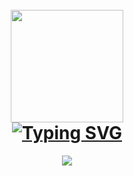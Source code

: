 <h1 align="center">
  <br>
  <a href="#"><img src="https://cdn-icons-gif.flaticon.com/15597/15597309.gif" hight="180" width="180" alt=""></a>
  <br>
  <a href="https://git.io/typing-svg"><img src="https://readme-typing-svg.demolab.com?font=Fira+Code&weight=700&size=23&pause=1000&color=00F72F&random=false&width=435&lines=My+crime+is+that+of+curiuosity!" alt="Typing SVG" /></a> 
</h1>

<p align="center"><a href="https://github.com/mkdirlove">
<img src="https://streak-stats.demolab.com?user=mkdirlove&theme=dark">
  <br>
  </p>                                                
